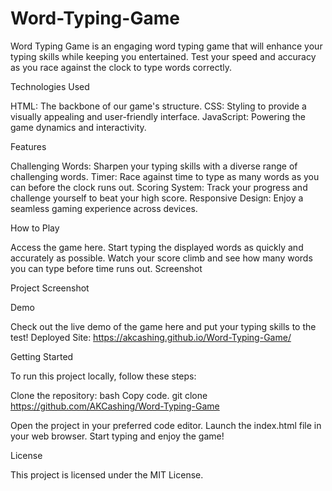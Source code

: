 # Word-Typing-Game
Word Typing Game is an engaging word typing game that will enhance your typing skills while keeping you entertained. Test your speed and accuracy as you race against the clock to type words correctly.

Technologies Used

HTML: The backbone of our game's structure.
CSS: Styling to provide a visually appealing and user-friendly interface.
JavaScript: Powering the game dynamics and interactivity.

Features

Challenging Words: Sharpen your typing skills with a diverse range of challenging words.
Timer: Race against time to type as many words as you can before the clock runs out.
Scoring System: Track your progress and challenge yourself to beat your high score.
Responsive Design: Enjoy a seamless gaming experience across devices.

How to Play

Access the game here.
Start typing the displayed words as quickly and accurately as possible.
Watch your score climb and see how many words you can type before time runs out.
Screenshot

Project Screenshot






Demo

Check out the live demo of the game here and put your typing skills to the test!
Deployed Site: https://akcashing.github.io/Word-Typing-Game/ 




Getting Started

To run this project locally, follow these steps:

Clone the repository:
bash
Copy code.
git clone https://github.com/AKCashing/Word-Typing-Game

Open the project in your preferred code editor.
Launch the index.html file in your web browser.
Start typing and enjoy the game!


License

This project is licensed under the MIT License.

